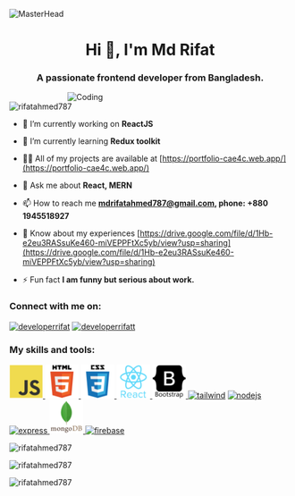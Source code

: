 ![MasterHead](https://camo.githubusercontent.com/48ec00ed4c84e771db4a1db90b56352923a8d644452a32b434d68e97006c9337/68747470733a2f2f63686b736b696c6c732e636f6d2f77702d636f6e74656e742f75706c6f6164732f323032302f30342f504e432d416e696d617465642d42616e6e6572732e676966)
<h1 align="center">Hi 👋, I'm Md Rifat</h1>
<h3 align="center">A passionate frontend developer from Bangladesh.</h3>

<img  align="right" src="https://www.infowindtech.com/wp-content/uploads/2021/12/mernstack1.png" alt="Coding" width="400">

<p align="left"> <img src="https://komarev.com/ghpvc/?username=rifatahmed787&label=Profile%20views&color=0e75b6&style=flat" alt="rifatahmed787" /> </p>

- 🔭 I’m currently working on **ReactJS**

- 🌱 I’m currently learning **Redux toolkit**

- 👨‍💻 All of my projects are available at [https://portfolio-cae4c.web.app/](https://portfolio-cae4c.web.app/)

- 💬 Ask me about **React, MERN**

- 📫 How to reach me **mdrifatahmed787@gmail.com, phone: +880 1945518927**

- 📄 Know about my experiences [https://drive.google.com/file/d/1Hb-e2eu3RASsuKe460-miVEPPFtXc5yb/view?usp=sharing](https://drive.google.com/file/d/1Hb-e2eu3RASsuKe460-miVEPPFtXc5yb/view?usp=sharing)

- ⚡ Fun fact **I am funny but serious about work.**

<h3 align="left">Connect with me on:</h3>
<p align="left">
<a href="https://linkedin.com/in/developerrifat" target="blank"><img align="center" src="https://raw.githubusercontent.com/rahuldkjain/github-profile-readme-generator/master/src/images/icons/Social/linked-in-alt.svg" alt="developerrifat" height="30" width="40" /></a>
<a href="https://fb.com/developerrifatt" target="blank"><img align="center" src="https://raw.githubusercontent.com/rahuldkjain/github-profile-readme-generator/master/src/images/icons/Social/facebook.svg" alt="developerrifatt" height="30" width="40" /></a>
</p>

<h3 align="left">My skills and tools:</h3>
<p align="left"><a href="https://developer.mozilla.org/en-US/docs/Web/JavaScript" target="_blank" rel="noreferrer"> <img src="https://raw.githubusercontent.com/devicons/devicon/master/icons/javascript/javascript-original.svg" alt="javascript" width="60" height="60"/> </a><a href="https://www.w3.org/html/" target="_blank" rel="noreferrer"> <img src="https://raw.githubusercontent.com/devicons/devicon/master/icons/html5/html5-original-wordmark.svg" alt="html5" width="60" height="60"/> </a><a href="https://www.w3schools.com/css/" target="_blank" rel="noreferrer"> <img src="https://raw.githubusercontent.com/devicons/devicon/master/icons/css3/css3-original-wordmark.svg" alt="css3" width="60" height="60"/> </a> <a href="https://reactjs.org/" target="_blank" rel="noreferrer"> <img src="https://raw.githubusercontent.com/devicons/devicon/master/icons/react/react-original-wordmark.svg" alt="react" width="60" height="60"/> </a> <a href="https://getbootstrap.com" target="_blank" rel="noreferrer"> <img src="https://raw.githubusercontent.com/devicons/devicon/master/icons/bootstrap/bootstrap-plain-wordmark.svg" alt="bootstrap" width="60" height="60"/> </a> <a href="https://tailwindcss.com/" target="_blank" rel="noreferrer"> <img src="https://www.vectorlogo.zone/logos/tailwindcss/tailwindcss-icon.svg" alt="tailwind" width="60" height="60"/></a> <a href="https://nodejs.org" target="_blank" rel="noreferrer"> <img src="https://miro.medium.com/max/374/1*Yhe1R94CIotr2se7Wf6TQQ.png" alt="nodejs" width="60" height="60"/> </a> <a href="https://expressjs.com" target="_blank" rel="noreferrer"> <img src="https://w7.pngwing.com/pngs/925/447/png-transparent-express-js-node-js-javascript-mongodb-node-js-text-trademark-logo.png" alt="express" width="60" height="60"/><a href="https://www.mongodb.com/" target="_blank" rel="noreferrer"> <img src="https://raw.githubusercontent.com/devicons/devicon/master/icons/mongodb/mongodb-original-wordmark.svg" alt="mongodb" width="60" height="60"/> </a> </a> <a href="https://firebase.google.com/" target="_blank" rel="noreferrer"> <img src="https://www.vectorlogo.zone/logos/firebase/firebase-icon.svg" alt="firebase" width="60" height="60"/> </a> </p>

<p><img src="https://github-readme-stats.vercel.app/api/top-langs?username=rifatahmed787&show_icons=true&locale=en&layout=compact" alt="rifatahmed787" /></p>

<p>&nbsp;<img align='left' src="https://github-readme-stats.vercel.app/api?username=rifatahmed787&show_icons=true&locale=en" alt="rifatahmed787" /></p>

<p><img src="https://github-readme-streak-stats.herokuapp.com/?user=rifatahmed787&" alt="rifatahmed787" /></p>
